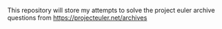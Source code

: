 This repository will store my attempts to solve the project euler archive questions from https://projecteuler.net/archives
